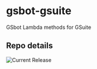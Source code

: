 # gsbot-gsuite
GSbot Lambda methods for GSuite

## Repo details

![Current Release](https://img.shields.io/badge/release-v0.3.7-blue)